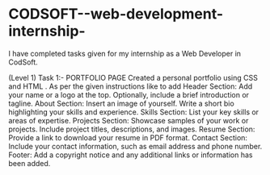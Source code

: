 # CODSOFT--web-development-internship-
I have completed tasks given for my internship as a Web Developer in CodSoft. 

(Level 1)
Task 1:- PORTFOLIO PAGE 
Created a personal portfolio using CSS and HTML .  As per the given instructions like to add Header Section: Add your name or a logo at the top. Optionally, include a brief introduction or tagline. About Section: Insert an image of yourself. Write a short bio highlighting your skills and experience. Skills Section: List your key skills or areas of expertise. Projects Section: Showcase samples of your work or projects. Include project titles, descriptions, and images. Resume Section: Provide a link to download your resume in PDF format. Contact Section: Include your contact information, such as email address and phone number. Footer: Add a copyright notice and any additional links or information has been added. 
